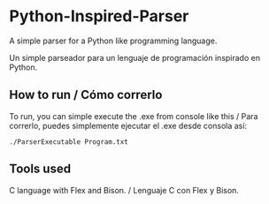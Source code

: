 # Python-Inspired-Parser
A simple parser for a Python like programming language.

Un simple parseador para un lenguaje de programación inspirado en Python.

## How to run / Cómo correrlo
To run, you can simple execute the .exe from console like this / Para correrlo, puedes simplemente ejecutar el .exe desde consola así:

`./ParserExecutable Program.txt`

## Tools used
C language with Flex and Bison. / Lenguaje C con Flex y Bison.

